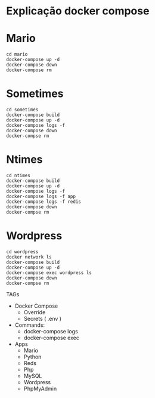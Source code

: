 # Explicação docker compose


# Mario

```
cd mario
docker-compose up -d
docker-compose down
docker-compose rm

```

# Sometimes

```
cd sometimes
docker-compose build
docker-compose up -d
docker-compose logs -f
docker-compose down
docker-compse rm
```

# Ntimes
```
cd ntimes
docker-compose build
docker-compose up -d
docker-compose logs -f
docker-compose logs -f app
docker-compose logs -f redis
docker-compose down
docker-compse rm
```


# Wordpress

```
cd wordpress
docker network ls
docker-compose build
docker-compose up -d
docker-compose exec wordpress ls
docker-compose down
docker-compse rm
```

TAGs
- Docker Compose
    - Override
    - Secrets ( .env )    
- Commands:
    - docker-compose logs
    - docker-compose exec
- Apps
    - Mario
    - Python
    - Reds
    - Php
    - MySQL
    - Wordpress
    - PhpMyAdmin